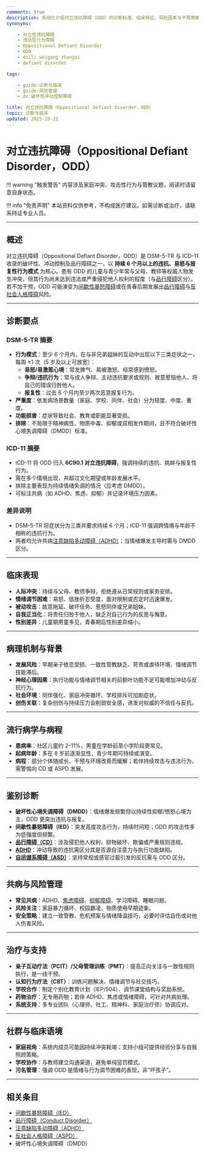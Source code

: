 ```yaml
---
comments: true
description: 系统化介绍对立违抗障碍（ODD）的诊断标准、临床特征、风险因素与干预策略，帮助区分青春期反抗与可诊断的行为模式
synonyms:

    - 对立性违抗障碍
    - 违抗型行为障碍
    - Oppositional Defiant Disorder
    - ODD
    - duili weigang zhangai
    - defiant disorder

tags:

    - guide:诊断与临床
    - guide:风险管理
    - dx:破坏性冲动控制障碍

title: 对立违抗障碍（Oppositional Defiant Disorder，ODD）
topic: 诊断与临床
updated: 2025-10-22
---
```


# 对立违抗障碍（Oppositional Defiant Disorder，ODD）

!!! warning "触发警告"
    内容涉及家庭冲突、攻击性行为与管教议题，阅读时请留意自身状态。

!!! info "免责声明"
    本站资料仅供参考，不构成医疗建议。如需诊断或治疗，请联系持证专业人员。

---

## 概述

对立违抗障碍（Oppositional Defiant Disorder，ODD）是 DSM-5-TR 与 ICD-11 收录的破坏性、冲动控制及品行障碍之一，以 **持续 6 个月以上的违抗、易怒与报复性行为模式** 为核心。患有 ODD 的儿童与青少年常与父母、教师等权威人物发生冲突，但其行为尚未达到违法或严重侵犯他人权利的程度（与[品行障碍](Conduct-Disorder.md)区分）。若不加干预，ODD 可能演变为[间歇性暴怒障碍](Intermittent-Explosive-Disorder.md)或在青春后期发展出[品行障碍](Conduct-Disorder.md)与[反社会人格障碍](Antisocial-Personality-Disorder-ASPD.md)风险。

---

## 诊断要点

### DSM-5-TR 摘要

- **行为模式**：至少 6 个月内，在与非兄弟姐妹的互动中出现以下三类症状之一，每周 ≥1 次（5 岁及以上可放宽）：
    - **易怒/易激惹心境**：常发脾气、易被激怒、经常感到愤怒。
    - **争辩/违抗行为**：常与成人争辩、主动违抗要求或规则、故意惹恼他人、将自己的错误归咎他人。
    - **报复性**：过去 6 个月内至少两次恶意报复行为。
- **严重度**：依发病场景数量（家庭、学校、同伴、社会）分为轻度、中度、重度。
- **功能损害**：症状导致社会、教育或职能显著受损。
- **排除**：不局限于精神病性、物质中毒、抑郁或双相发作期间，且不符合破坏性心境失调障碍（DMDD）标准。

### ICD-11 摘要

- ICD-11 将 ODD 归入 **6C90.1 对立违抗障碍**，强调持续的违抗、挑衅与报复性行为。
- 需在多个情境出现，并超过文化期望或年龄发展水平。
- 排除主要表现为持续情绪失调的情况（应考虑 DMDD）。
- 可标注共病（如 ADHD、焦虑、抑郁）并记录环境压力因素。

### 差异说明

- DSM-5-TR 将症状分为三类并要求持续 6 个月；ICD-11 强调跨情境与年龄不相称的违抗行为。
- 两者均允许共病[注意缺陷多动障碍（ADHD）](Attention-Deficit-Hyperactivity-Disorder-ADHD.md)；当情绪爆发主导时需与 DMDD 区分。

---

## 临床表现

- **人际冲突**：持续与父母、教师争辩，拒绝遵从日常规则或家务安排。
- **情绪调节困难**：易怒、低挫折忍受度，面对限制或否定时迅速爆发。
- **被动攻击**：故意拖延、破坏任务、惹怒同伴或兄弟姐妹。
- **自我正当化**：将责任归咎于他人，缺乏对自己行为的反思与悔意。
- **性别差异**：儿童期男童多见，青春期后性别差异缩小。

---

## 病理机制与背景

- **发展风险**：早期亲子依恋受损、一致性管教缺乏、苛责或虐待环境、情绪调节技能滞后。
- **神经心理因素**：执行功能与情绪调节相关的前额叶功能不足可能增加冲动与反抗行为。
- **社会环境**：同伴强化、家庭冲突循环、学校排斥可加剧症状。
- **创伤关联**：复杂创伤与持续压力会削弱安全感，诱发对权威的不信任与反抗。

---

## 流行病学与病程

- **患病率**：社区儿童约 2–11%，男童在学龄前至小学阶段更常见。
- **起病年龄**：多在 8 岁前逐渐显性，青少年期可持续或演变。
- **病程**：部分个体随成长、干预与环境改善而缓解；若伴持续攻击与违法行为，需警惕向 CD 或 ASPD 发展。

---

## 鉴别诊断

- **破坏性心境失调障碍（DMDD）**：情绪爆发频繁但以持续性抑郁/愤怒心境为主，ODD 更突出违抗与报复。
- **间歇性暴怒障碍（IED）**：突发高度攻击行为，持续时间短；ODD 的攻击性多为低强度但频繁。
- [**品行障碍（CD）**](Conduct-Disorder.md)：涉及侵犯他人权利、财物破坏、欺骗或严重规则违规。
- [**ADHD**](Attention-Deficit-Hyperactivity-Disorder-ADHD.md)：冲动导致的违抗需区分其是否源自注意力与执行功能缺陷。
- [**自闭谱系障碍（ASD）**](Autism-Spectrum-Disorder.md)：坚持常规或感官过载引发的反抗需与 ODD 区分。

---

## 共病与风险管理

- **常见共病**：ADHD、[焦虑障碍](Anxiety-Disorders.md)、[抑郁障碍](Depressive-Disorders.md)、学习障碍、睡眠问题。
- **风险关注**：家庭暴力循环、校园霸凌、物质使用早期迹象。
- **安全策略**：建立一致管教、危机预案与情绪降温技巧，必要时评估自伤或对他人伤害风险。

---

## 治疗与支持

- **亲子互动疗法（PCIT）/父母管理训练（PMT）**：提高正向关注与一致性规则执行，是一线干预。
- **认知行为疗法（CBT）**：训练问题解决、情绪调节与社交技巧。
- **学校合作**：制定个别化教育计划（IEP/504）、调节课堂结构与奖励系统。
- **药物治疗**：无专用药物；若伴 ADHD、焦虑或情绪障碍，可针对共病处理。
- **系统支持**：多专业团队（心理师、社工、精神科、家庭治疗师）协调应对。

---

## 社群与临床语境

- **家庭视角**：系统内成员可能因持续冲突耗竭；支持小组可提供经验分享与自我照顾策略。
- **学校协作**：与教师建立沟通渠道，避免单纯惩罚模式。
- **污名管理**：强调 ODD 是情绪与行为调节困难的表现，非“坏孩子”。

---

## 相关条目

- [间歇性暴怒障碍（IED）](Intermittent-Explosive-Disorder.md)
- [品行障碍（Conduct Disorder）](Conduct-Disorder.md)
- [注意缺陷多动障碍（ADHD）](Attention-Deficit-Hyperactivity-Disorder-ADHD.md)
- [反社会人格障碍（ASPD）](Antisocial-Personality-Disorder-ASPD.md)
- 破坏性心境失调障碍（DMDD）
